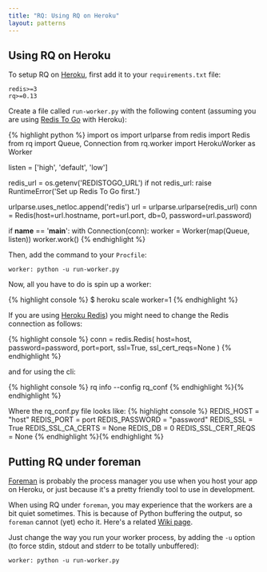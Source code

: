 ```yaml
---
title: "RQ: Using RQ on Heroku"
layout: patterns
---
```


## Using RQ on Heroku

To setup RQ on [Heroku][1], first add it to your
`requirements.txt` file:

    redis>=3
    rq>=0.13

Create a file called `run-worker.py` with the following content (assuming you
are using [Redis To Go][2] with Heroku):

{% highlight python %}
import os
import urlparse
from redis import Redis
from rq import Queue, Connection
from rq.worker import HerokuWorker as Worker

listen = ['high', 'default', 'low']

redis_url = os.getenv('REDISTOGO_URL')
if not redis_url:
    raise RuntimeError('Set up Redis To Go first.')

urlparse.uses_netloc.append('redis')
url = urlparse.urlparse(redis_url)
conn = Redis(host=url.hostname, port=url.port, db=0, password=url.password)

if __name__ == '__main__':
    with Connection(conn):
        worker = Worker(map(Queue, listen))
        worker.work()
{% endhighlight %}

Then, add the command to your `Procfile`:

    worker: python -u run-worker.py

Now, all you have to do is spin up a worker:

{% highlight console %}
$ heroku scale worker=1
{% endhighlight %}

If you are using [Heroku Redis][5]) you might need to change the Redis connection as follows:

{% highlight console %}
conn = redis.Redis(
    host=host,
    password=password,
    port=port,
    ssl=True,
    ssl_cert_reqs=None
)
{% endhighlight %}

and for using the cli:

{% highlight console %}
rq info --config rq_conf
{% endhighlight %}{% endhighlight %}

Where the rq_conf.py file looks like:
{% highlight console %}
REDIS_HOST = "host"
REDIS_PORT = port
REDIS_PASSWORD = "password"
REDIS_SSL = True
REDIS_SSL_CA_CERTS = None
REDIS_DB = 0
REDIS_SSL_CERT_REQS = None
{% endhighlight %}{% endhighlight %}

## Putting RQ under foreman

[Foreman][3] is probably the process manager you use when you host your app on
Heroku, or just because it's a pretty friendly tool to use in development.

When using RQ under `foreman`, you may experience that the workers are a bit quiet sometimes. This is because of Python buffering the output, so `foreman`
cannot (yet) echo it. Here's a related [Wiki page][4].

Just change the way you run your worker process, by adding the `-u` option (to
force stdin, stdout and stderr to be totally unbuffered):

    worker: python -u run-worker.py

[1]: https://heroku.com
[2]: https://devcenter.heroku.com/articles/redistogo
[3]: https://github.com/ddollar/foreman
[4]: https://github.com/ddollar/foreman/wiki/Missing-Output
[5]: https://elements.heroku.com/addons/heroku-redis
